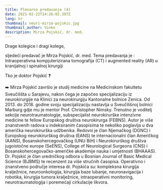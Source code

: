 ```yaml
---
title: Plenarno predavanje (4)
date: 2021-02-22T14:26:02.397Z
lang: hr
thumbnail: neuri-mirza-pojskic.jpg
thumbnail_author: Vinko
description: Mirza Pojskić, dr. med.
---
```

<!--StartFragment-->

Drage kolegice i dragi kolege, 

sljedeći predavač je Mirza Pojskić, dr. med. Tema predavanja je : Intraoperativna kompjuterizirana tomografija (CT) i augmented reality (AR) u kranijalnoj i spinalnoj kirurgiji

Tko je doktor Pojskić ❓

➡️ Mirza Pojskić završio je studij medicine na Medicinskom fakultetu Sveučilišta u Sarajevu, nakon čega je započeo specijalizaciju iz neurokirurgije na Klinici za neurokirurgiju Kantonalne bolnice Zenica. Od 2013. do 2018. godine svoju specijalizaciju nastavlja u Sveučilišnoj bolnici Marburg gdje mu je mentor Prof. Christopher Nimsky. Trenutno je voditelj sekcije neurotraumatologije, subspecijalist neurokirurške intenzivne medicine te fellow Europskog društva neurokirurga (FEBNS). Autor je više znanstvenih radova u indeksiranim časopisima te nekoliko poglavlja u dva američka neurokirurška udžbenika. Redovni je član Njemačkog (DGNC) i Europskog neurokirurškog društva (EANS) te internacionalni član Američkog (AANS), Bosanskohercegovačkog (UNU BiH) i Neurokirurškog društva jugoistočne europe (SeENS), College of Neurological Surgeons (CNS) i Bosanskohercegovačko-američke akademije nauka i umjetnosti (BHAAAS). Dr. Pojskić je član uredničkog odbora u Bosnian Journal of Basic Medical Science (BJBMS) te recenzent za više stručnih časopisa. Operativno i znanstveno područje interesa dr. Pojskića su: kompleksna kirurgija kralježnice, neuroonkologija, kirurgija baze lubanje, neuronavigacija i robotika, kirurgija tumora kralježnice, intraoperativni monitoring, neurotraumatologija i poremećaji cirkulacije likvora.

<!--EndFragment-->